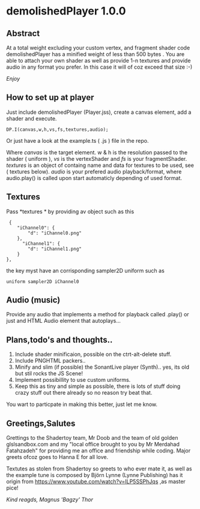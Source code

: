 # demolishedPlayer 1.0.0

## Abstract

At a total weight excluding your custom vertex, and fragment shader code demolishedPlayer has a minified weight of less than 500 bytes .
You are able to attach your own shader as well as provide 1-n textures and provide audio in any format you prefer.  In
this case it will of coz exceed that size :-)

  *Enjoy*

## How to set up at player

Just include demolishedPlayer (Player.jss), create a canvas element, add a shader and execute.

    DP.I(canvas,w,h,vs,fs,textures,audio);


Or just have a look at the example.ts ( .js ) file in the repo.

Where *canvas* is the target element. w & h is the resolution passed to the shader ( uniform ), *vs* is the vertexShader and *fs* is your fragmentShader. *textures* is an object of containg name and data for textures to be used, see ( textures below). *audio* is your prefered audio playback/format, where audio.play() is called upon start automaticly depending of used format.

## Textures

Pass *textures * by providing av object such as this

     {
        "iChannel0": {
            "d": "iChannel0.png"
        },
          "iChannel1": {
            "d": "iChannel1.png"
        }
    },

the key myst have an corrisponding sampler2D uniform such as


    uniform sampler2D iChannel0


## Audio (music)

Provide any audio that implements a method for playback called  .play() or just and HTML Audio element that autoplays...

## Plans,todo's and thoughts..

1. Include shader minificaion, possible on the ctrt-alt-delete stuff.
2. Include PNGHTML packers..
3. Minify and slim (if possible) the SonantLive player (Synth).. yes, its old but stil rocks the JS Scene!
4. Implement possibillity to use custom uniforms.
5. Keep this as tiny and simple as possible, there is lots of stuff doing crazy stuff out there already so no reason try beat that.   

You wart to particpate in making this better, just let me know.

## Greetings,Salutes

Grettings to the Shadertoy team, Mr Doob and the team of old golden glslsandbox.com and my "local office brought to you by Mr  Merdahad Fatahzadeh" for providing me an office and friendship while coding. Major greets ofcoz goes to Hanna E for all love.

Textutes as stolen from Shadertoy so greets to who ever mate it, as well as the example tune is composed by Björn Lynne (Lynne Publishing) has it origin from  https://www.youtube.com/watch?v=ILP5SSPhJqs ,as master pice!


*Kind reagds, Magnus 'Bagzy' Thor*

